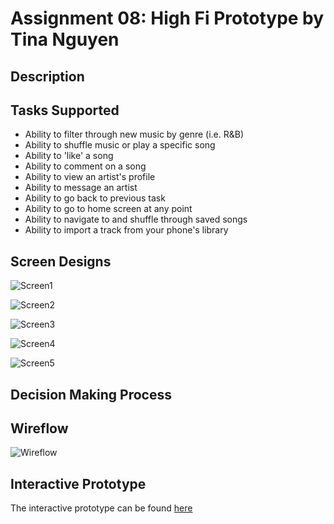 # Assignment 08: High Fi Prototype by Tina Nguyen

## Description

## Tasks Supported

* Ability to filter through new music by genre (i.e. R&B) 
* Ability to shuffle music or play a specific song
* Ability to 'like' a song
* Ability to comment on a song
* Ability to view an artist's profile 
* Ability to message an artist 
* Ability to go back to previous task 
* Ability to go to home screen at any point 
* Ability to navigate to and shuffle through saved songs 
* Ability to import a track from your phone's library

## Screen Designs

![Screen1](https://github.com/tinguy16/DH150-2020W/blob/master/Screen%20Shot%202020-03-02%20at%209.50.20%20PM.png) 

![Screen2](https://github.com/tinguy16/DH150-2020W/blob/master/Screen%20Shot%202020-03-02%20at%209.50.46%20PM.png) 

![Screen3](https://github.com/tinguy16/DH150-2020W/blob/master/Screen%20Shot%202020-03-02%20at%209.51.28%20PM.png) 

![Screen4](https://github.com/tinguy16/DH150-2020W/blob/master/Screen%20Shot%202020-03-02%20at%209.52.05%20PM.png) 

![Screen5](https://github.com/tinguy16/DH150-2020W/blob/master/Screen%20Shot%202020-03-02%20at%209.52.30%20PM.png) 

## Decision Making Process

## Wireflow 

![Wireflow](https://github.com/tinguy16/DH150-2020W/blob/master/Screen%20Shot%202020-03-02%20at%209.49.23%20PM.png) 

## Interactive Prototype 

The interactive prototype can be found [here](https://projects.invisionapp.com/prototype/AudiuInteractivePrototype-ck7bgdje5002iwo01xgelaqnk/play/482f5d6c) 

